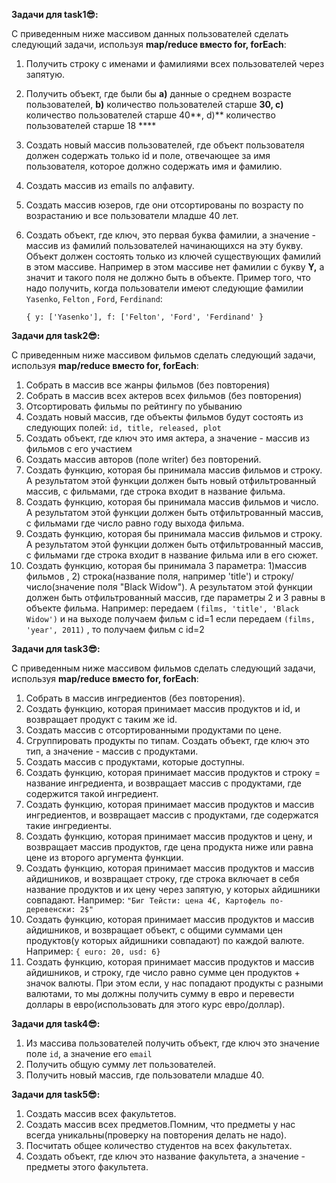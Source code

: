 **Задачи для task1😎:**

C приведенным ниже массивом данных пользователей сделать следующий задачи, используя **map/reduce вместо for, forEach**: 

1. Получить строку c именами и фамилиями всех пользователей через запятую.
2. Получить объект, где были бы **a)** данные о среднем возрасте пользователей, **b)** количество пользователей старше **30, c)** количество пользователей старше 40**,  d)** количество пользователей старше 18 ****
3. Создать новый массив пользователей, где объект пользователя должен содержать только id  и поле, отвечающее за имя пользователя, которое должно содержать имя и фамилию.
4. Создать массив из emails по алфавиту.
5. Создать массив юзеров, где они отсортированы по возрасту по возрастанию и все пользователи младше 40 лет.
6. Создать объект, где ключ, это первая буква фамилии, а значение - массив из фамилий пользователей начинающихся на эту букву. Объект должен состоять только из ключей существующих фамилий в этом массиве. Например в этом массиве нет фамилии с букву **Y,** а значит и такого поля не должно быть в объекте.
Пример того, что надо получить, когда пользователи имеют следующие фамилии `Yasenko`, `Felton` , `Ford`, `Ferdinand`:

    `{
       y: ['Yasenko'],
       f: ['Felton', 'Ford', 'Ferdinand'
    }`

**Задачи для task2😎:**

C приведенным ниже массивом фильмов сделать следующий задачи, используя **map/reduce вместо for, forEach**: 

1. Собрать в массив все жанры фильмов (без повторения)
2. Собрать в массив всех актеров всех фильмов (без повторения)
3. Отсортировать фильмы по рейтингу по убыванию
4. Создать новый массив, где объекты фильмов будут состоять из следующих полей: `id, title, released, plot`
5. Создать объект, где ключ это имя актера, а значение - массив из фильмов с его участием
6. Создать массив авторов (поле writer) без повторений.
7. Создать функцию, которая бы принимала массив фильмов и строку. А результатом этой функции должен быть новый отфильтрованный массив, с фильмами, где строка входит в название фильма.
8. Создать функцию, которая бы принимала массив фильмов и число. А результатом этой функции должен быть отфильтрованный массив, с фильмами где число равно году выхода фильма.
9. Создать функцию, которая бы принимала массив фильмов и строку. А результатом этой функции должен быть отфильтрованный массив, с фильмами где строка входит в название фильма или в его сюжет.
10. Создать функцию, которая бы принимала 3 параметра:  1)массив фильмов , 2) строка(название поля, например 'title') и строку/число(значение поля "Black Widow"). А результатом этой функции должен быть отфильтрованный массив, где параметры 2 и 3 равны в объекте фильма. 
Например: передаем `(films, 'title', 'Black Widow')` и на выходе получаем фильм с id=1
если передаем `(films, 'year', 2011)` , то получаем фильм с id=2


**Задачи для task3😎:**

C приведенным ниже массивом фильмов сделать следующий задачи, используя **map/reduce вместо for, forEach**: 

1. Собрать в массив ингредиентов (без повторения).
2. Создать функцию, которая принимает массив продуктов и id, и возвращает продукт с таким же id.
3. Создать массив с отсортированными продуктами по цене.
4. Сгруппировать продукты по типам. Создать объект, где ключ это тип, а значение - массив с продуктами.
5. Создать массив с продуктами, которые доступны.
6. Создать функцию, которая принимает массив продуктов и строку = название ингредиента, и возвращает массив с продуктами, где содержится такой ингредиент.
7. Создать функцию, которая принимает массив продуктов и массив ингредиентов, и возвращает массив с продуктами, где содержатся такие ингредиенты.
8. Создать функцию, которая принимает массив продуктов и цену, и возвращает массив продуктов, где цена продукта ниже или равна цене из второго аргумента функции.
9. Создать функцию, которая принимает массив продуктов и массив айдишников, и возвращает строку, где строка включает в себя название продуктов и их цену через запятую, у которых айдишники совпадают.
Например: `"Биг Тейсти: цена 4€, Картофель по-деревенски: 2$"`
10. Создать функцию, которая принимает массив продуктов и массив айдишников, и возвращает объект, c общими суммами цен продуктов(у которых айдишники совпадают) по каждой валюте.
Например: `{ euro: 20, usd: 6}`
11. Создать функцию, которая принимает массив продуктов и массив айдишников, и строку, где число равно сумме цен продуктов + значок валюты. При этом если, у нас попадают продукты с разными валютами, то мы должны получить сумму в евро и перевести доллары в евро(использовать для этого курс евро/доллар).


**Задачи для task4😎:**

1. Из массива пользователей получить объект, где ключ это значение поле `id`, а значение его `email`
2. Получить общую сумму лет пользователей.
3. Получить новый массив, где пользователи младше 40.

**Задачи для task5😎:**

1. Создать массив всех факультетов.
2. Создать массив всех предметов.Помним, что предметы у нас всегда уникальны(проверку на повторения делать не надо).
3. Посчитать общее количество студентов на всех факультетах.
4. Создать объект, где ключ это название факультета, а значение - предметы этого факультета.